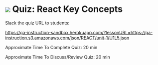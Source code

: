 # ![](https://ga-dash.s3.amazonaws.com/production/assets/logo-9f88ae6c9c3871690e33280fcf557f33.png) Quiz: React Key Concepts #

Slack the quiz URL to students:

https://ga-instruction-sandbox.herokuapp.com/?lessonURL=https://ga-instruction.s3.amazonaws.com/json/REACT/unit-1/U1L5.json

Approximate Time To Complete Quiz: 20 min

Approximate Time To Discuss/Review Quiz: 20 min
